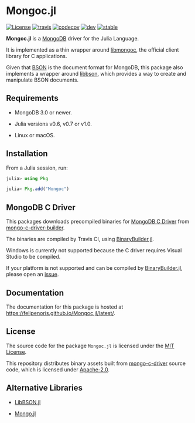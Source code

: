 
# Mongoc.jl

[![License][license-img]](LICENSE)
[![travis][travis-img]][travis-url]
[![codecov][codecov-img]][codecov-url]
[![dev][docs-dev-img]][docs-dev-url]
[![stable][docs-stable-img]][docs-stable-url]

[license-img]: http://img.shields.io/badge/license-MIT-brightgreen.svg?style=flat
[travis-img]: https://img.shields.io/travis/felipenoris/Mongoc.jl/master.svg?label=Linux+/+macOS
[travis-url]: https://travis-ci.org/felipenoris/Mongoc.jl
[codecov-img]: https://img.shields.io/codecov/c/github/felipenoris/Mongoc.jl/master.svg?label=codecov
[codecov-url]: http://codecov.io/github/felipenoris/Mongoc.jl?branch=master
[docs-dev-img]: https://img.shields.io/badge/docs-dev-blue.svg
[docs-dev-url]: https://felipenoris.github.io/Mongoc.jl/dev
[docs-stable-img]: https://img.shields.io/badge/docs-stable-blue.svg
[docs-stable-url]: https://felipenoris.github.io/Mongoc.jl/stable

**Mongoc.jl** is a [MongoDB](https://www.mongodb.com/) driver for the Julia Language.

It is implemented as a thin wrapper around [libmongoc](http://mongoc.org/), the official client library for C applications.

Given that [BSON](http://bsonspec.org/) is the document format for MongoDB,
this package also implements a wrapper around [libbson](http://mongoc.org/libbson/current/index.html),
which provides a way to create and manipulate BSON documents.

## Requirements

* MongoDB 3.0 or newer.

* Julia versions v0.6, v0.7 or v1.0.

* Linux or macOS.

## Installation

From a Julia session, run:

```julia
julia> using Pkg

julia> Pkg.add("Mongoc")
```

## MongoDB C Driver

This packages downloads precompiled binaries for [MongoDB C Driver](http://mongoc.org)
from [mongo-c-driver-builder](https://github.com/felipenoris/mongo-c-driver-builder).

The binaries are compiled by Travis CI, using [BinaryBuilder.jl](https://github.com/JuliaPackaging/BinaryBuilder.jl).

Windows is currently not supported because the C driver requires Visual Studio to be compiled.

If your platform is not supported and can be compiled by
[BinaryBuilder.jl](https://github.com/JuliaPackaging/BinaryBuilder.jl),
please open an [issue](https://github.com/felipenoris/Mongoc.jl/issues).

## Documentation

The documentation for this package is hosted at https://felipenoris.github.io/Mongoc.jl/latest/.

## License

The source code for the package `Mongoc.jl` is licensed under the [MIT License](https://github.com/felipenoris/Mongoc.jl/blob/master/LICENSE).

This repository distributes binary assets built from [mongo-c-driver](https://github.com/mongodb/mongo-c-driver) source code,
which is licensed under [Apache-2.0](https://github.com/mongodb/mongo-c-driver/blob/master/COPYING).

## Alternative Libraries

* [LibBSON.jl](https://github.com/ScottPJones/LibBSON.jl.git)

* [Mongo.jl](https://github.com/ScottPJones/Mongo.jl.git)
